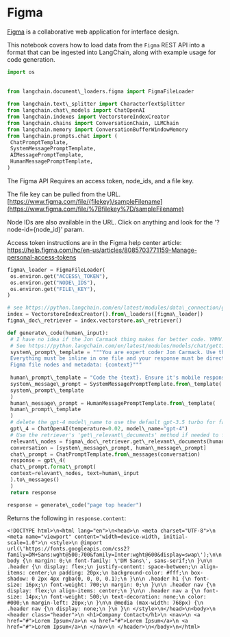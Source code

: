 # Figma

[Figma](https://www.figma.com/) is a collaborative web application for interface design.

This notebook covers how to load data from the `Figma` REST API into a format that can be ingested into LangChain, along with example usage for code generation.

```python
import os  
  
  
from langchain.document\_loaders.figma import FigmaFileLoader  
  
from langchain.text\_splitter import CharacterTextSplitter  
from langchain.chat\_models import ChatOpenAI  
from langchain.indexes import VectorstoreIndexCreator  
from langchain.chains import ConversationChain, LLMChain  
from langchain.memory import ConversationBufferWindowMemory  
from langchain.prompts.chat import (  
 ChatPromptTemplate,  
 SystemMessagePromptTemplate,  
 AIMessagePromptTemplate,  
 HumanMessagePromptTemplate,  
)  

```

The Figma API Requires an access token, node_ids, and a file key.

The file key can be pulled from the URL. [https://www.figma.com/file/{filekey}/sampleFilename](https://www.figma.com/file/%7Bfilekey%7D/sampleFilename)

Node IDs are also available in the URL. Click on anything and look for the '?node-id={node_id}' param.

Access token instructions are in the Figma help center article: <https://help.figma.com/hc/en-us/articles/8085703771159-Manage-personal-access-tokens>

```python
figma\_loader = FigmaFileLoader(  
 os.environ.get("ACCESS\_TOKEN"),  
 os.environ.get("NODE\_IDS"),  
 os.environ.get("FILE\_KEY"),  
)  

```

```python
# see https://python.langchain.com/en/latest/modules/data\_connection/getting\_started.html for more details  
index = VectorstoreIndexCreator().from\_loaders([figma\_loader])  
figma\_doc\_retriever = index.vectorstore.as\_retriever()  

```

```python
def generate\_code(human\_input):  
 # I have no idea if the Jon Carmack thing makes for better code. YMMV.  
 # See https://python.langchain.com/en/latest/modules/models/chat/getting\_started.html for chat info  
 system\_prompt\_template = """You are expert coder Jon Carmack. Use the provided design context to create idiomatic HTML/CSS code as possible based on the user request.  
 Everything must be inline in one file and your response must be directly renderable by the browser.  
 Figma file nodes and metadata: {context}"""  
  
 human\_prompt\_template = "Code the {text}. Ensure it's mobile responsive"  
 system\_message\_prompt = SystemMessagePromptTemplate.from\_template(  
 system\_prompt\_template  
 )  
 human\_message\_prompt = HumanMessagePromptTemplate.from\_template(  
 human\_prompt\_template  
 )  
 # delete the gpt-4 model\_name to use the default gpt-3.5 turbo for faster results  
 gpt\_4 = ChatOpenAI(temperature=0.02, model\_name="gpt-4")  
 # Use the retriever's 'get\_relevant\_documents' method if needed to filter down longer docs  
 relevant\_nodes = figma\_doc\_retriever.get\_relevant\_documents(human\_input)  
 conversation = [system\_message\_prompt, human\_message\_prompt]  
 chat\_prompt = ChatPromptTemplate.from\_messages(conversation)  
 response = gpt\_4(  
 chat\_prompt.format\_prompt(  
 context=relevant\_nodes, text=human\_input  
 ).to\_messages()  
 )  
 return response  

```

```python
response = generate\_code("page top header")  

```

Returns the following in `response.content`:

```text
<!DOCTYPE html>\n<html lang="en">\n<head>\n <meta charset="UTF-8">\n <meta name="viewport" content="width=device-width, initial-scale=1.0">\n <style>\n @import url(\'https://fonts.googleapis.com/css2?family=DM+Sans:wght@500;700&family=Inter:wght@600&display=swap\');\n\n body {\n margin: 0;\n font-family: \'DM Sans\', sans-serif;\n }\n\n .header {\n display: flex;\n justify-content: space-between;\n align-items: center;\n padding: 20px;\n background-color: #fff;\n box-shadow: 0 2px 4px rgba(0, 0, 0, 0.1);\n }\n\n .header h1 {\n font-size: 16px;\n font-weight: 700;\n margin: 0;\n }\n\n .header nav {\n display: flex;\n align-items: center;\n }\n\n .header nav a {\n font-size: 14px;\n font-weight: 500;\n text-decoration: none;\n color: #000;\n margin-left: 20px;\n }\n\n @media (max-width: 768px) {\n .header nav {\n display: none;\n }\n }\n </style>\n</head>\n<body>\n <header class="header">\n <h1>Company Contact</h1>\n <nav>\n <a href="#">Lorem Ipsum</a>\n <a href="#">Lorem Ipsum</a>\n <a href="#">Lorem Ipsum</a>\n </nav>\n </header>\n</body>\n</html>  

```
